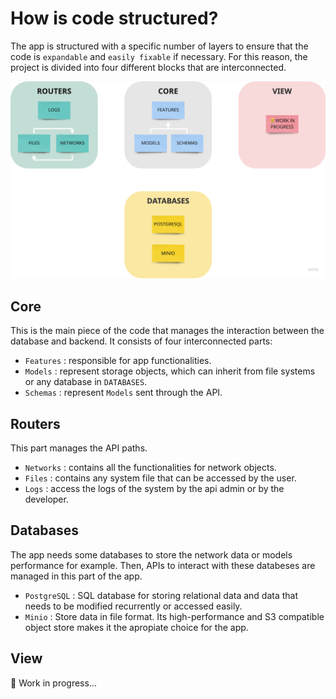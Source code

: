 # How is code structured?
The app is structured with a specific number of layers to ensure that the code is `expandable` and `easily fixable` if necessary. For this reason, the project is divided into four different blocks that are interconnected.

![Arquitecture diagram](../assets/Arquitecture.png)

## Core
This is the main piece of the code that manages the interaction between the database and backend. It consists of four interconnected parts:

- `Features` : responsible for app functionalities. 
- `Models` : represent storage objects, which can inherit from file systems or any database in `DATABASES`. 
- `Schemas` : represent `Models` sent through the API.

## Routers
This part manages the API paths. 

- `Networks` : contains all the functionalities for network objects.
- `Files` : contains any system file that can be accessed by the user.
- `Logs` : access the logs of the system by the api admin or by the developer.

## Databases
The app needs some databases to store the network data or models performance for example. Then, APIs to interact with these databeses are managed in this part of the app.

- `PostgreSQL` : SQL database for storing relational data and data that needs to be modified recurrently or accessed easily.
- `Minio` : Store data in file format. Its high-performance and S3 compatible object store makes it the apropiate choice for the app.

## View
👷 Work in progress...
